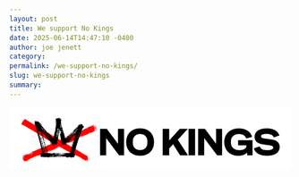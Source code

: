 ```yaml
---
layout: post
title: We support No Kings
date: 2025-06-14T14:47:10 -0400
author: joe jenett
category: 
permalink: /we-support-no-kings/
slug: we-support-no-kings
summary:
---
```

<a href="https://www.nokings.org/"><img src="/images/nokings.png" alt="" class="mw100 mt-12"></a>

<a href="https://brid.gy/publish/mastodon"></a>